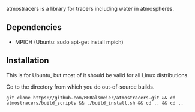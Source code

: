atmostracers is a library for tracers including water in atmospheres.

## Dependencies

* MPICH (Ubuntu: sudo apt-get install mpich)

## Installation

This is for Ubuntu, but most of it should be valid for all Linux distributions.

Go to the directory from which you do out-of-source builds.

	git clone https://github.com/MHBalsmeier/atmostracers.git && cd atmostracers/build_scripts && ./build_install.sh && cd .. && cd ..
	
